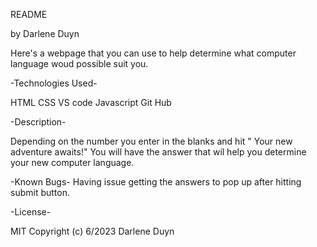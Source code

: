 README

by Darlene Duyn 

Here's a webpage that you can use to help determine what computer language woud possible suit you.

-Technologies Used-

HTML
CSS
VS code
Javascript 
Git Hub

-Description-

Depending on the number you enter in the blanks and hit " Your new adventure awaits!" You will have the answer that wil help you determine your new computer language.

-Known Bugs-
Having issue getting the answers to pop up after hitting submit button. 

-License-

MIT
Copyright (c) 6/2023 Darlene Duyn

